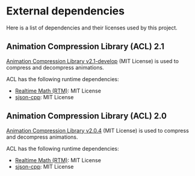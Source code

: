 # External dependencies

Here is a list of dependencies and their licenses used by this project.

## Animation Compression Library (ACL) 2.1

[Animation Compression Library v2.1-develop](https://github.com/nfrechette/acl) (MIT License) is used to compress and decompress animations.

ACL has the following runtime dependencies:

*  [Realtime Math (RTM)](https://github.com/nfrechette/rtm): MIT License
*  [sjson-cpp](https://github.com/nfrechette/sjson-cpp): MIT License

## Animation Compression Library (ACL) 2.0

[Animation Compression Library v2.0.4](https://github.com/nfrechette/acl/releases/tag/v2.0.4) (MIT License) is used to compress and decompress animations.

ACL has the following runtime dependencies:

*  [Realtime Math (RTM)](https://github.com/nfrechette/rtm): MIT License
*  [sjson-cpp](https://github.com/nfrechette/sjson-cpp): MIT License
